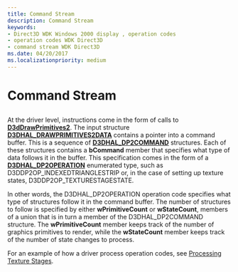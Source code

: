 ```yaml
---
title: Command Stream
description: Command Stream
keywords:
- Direct3D WDK Windows 2000 display , operation codes
- operation codes WDK Direct3D
- command stream WDK Direct3D
ms.date: 04/20/2017
ms.localizationpriority: medium
---
```


# Command Stream


## <span id="ddk_command_stream_gg"></span><span id="DDK_COMMAND_STREAM_GG"></span>


At the driver level, instructions come in the form of calls to [**D3dDrawPrimitives2**](/windows-hardware/drivers/ddi/d3dhal/nc-d3dhal-lpd3dhal_drawprimitives2cb). The input structure [**D3DHAL\_DRAWPRIMITIVES2DATA**](/windows-hardware/drivers/ddi/d3dhal/ns-d3dhal-_d3dhal_drawprimitives2data) contains a pointer into a command buffer. This is a sequence of [**D3DHAL\_DP2COMMAND**](/windows-hardware/drivers/ddi/d3dhal/ns-d3dhal-_d3dhal_dp2command) structures. Each of these structures contains a **bCommand** member that specifies what type of data follows it in the buffer. This specification comes in the form of a [**D3DHAL\_DP2OPERATION**](/windows-hardware/drivers/ddi/d3dhal/ne-d3dhal-_d3dhal_dp2operation) enumerated type, such as D3DDP2OP\_INDEXEDTRIANGLESTRIP or, in the case of setting up texture states, D3DDP2OP\_TEXTURESTAGESTATE.

In other words, the D3DHAL\_DP2OPERATION operation code specifies what type of structures follow it in the command buffer. The number of structures to follow is specified by either **wPrimitiveCount** or **wStateCount**, members of a union that is in turn a member of the D3DHAL\_DP2COMMAND structure. The **wPrimitiveCount** member keeps track of the number of graphics primitives to render, while the **wStateCount** member keeps track of the number of state changes to process.

For an example of how a driver process operation codes, see [Processing Texture Stages](processing-texture-stages.md).

 

